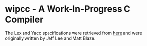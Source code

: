 # wipcc - A Work-In-Progress C Compiler

The Lex and Yacc specifications were retrieved from [here](http://www.quut.com/c/ANSI-C-grammar-y-2011.html) and were originally written by Jeff Lee and Matt Blaze.
